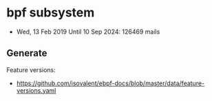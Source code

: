 # bpf subsystem

- Wed, 13 Feb 2019 Until 10 Sep 2024: 126469 mails

## Generate 

Feature versions:

- https://github.com/isovalent/ebpf-docs/blob/master/data/feature-versions.yaml

